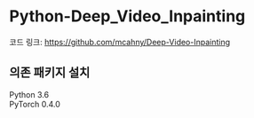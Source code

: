 # Python-Deep_Video_Inpainting

코드 링크: https://github.com/mcahny/Deep-Video-Inpainting

## 의존 패키지 설치
Python 3.6<br/>
PyTorch 0.4.0
